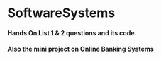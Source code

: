 # SoftwareSystems
#### Hands On List 1 & 2 questions and its code.
#### Also the mini project on Online Banking Systems

